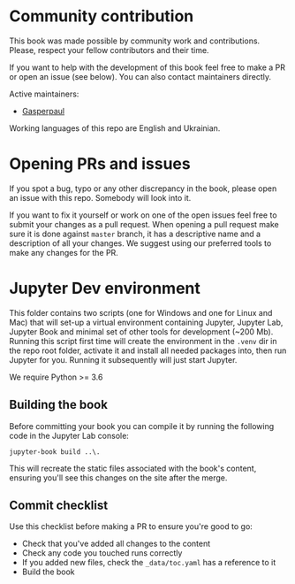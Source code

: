 # Community contribution

This book was made possible by community work and contributions. Please, respect your fellow contributors and their time.

If you want to help with the development of this book feel free to make a PR or open an issue (see below). You can also contact maintainers directly.

Active maintainers:

- [Gasperpaul](https://github.com/GasperPaul)

Working languages of this repo are English and Ukrainian.
    
# Opening PRs and issues

If you spot a bug, typo or any other discrepancy in the book, please open an issue with this repo. Somebody will look into it.

If you want to fix it yourself or work on one of the open issues feel free to submit your changes as a pull request. 
When opening a pull request make sure it is done against `master` branch, it has a descriptive name and a description of all your changes.
We suggest using our preferred tools to make any changes for the PR.

# Jupyter Dev environment

This folder contains two scripts (one for Windows and one for Linux and Mac) that will set-up a virtual environment containing Jupyter, Jupyter Lab, Jupyter Book and minimal set of other tools for development (\~200 Mb).
Running this script first time will create the environment in the `.venv` dir in the repo root folder, activate it and install all needed packages into, then run Jupyter for you. 
Running it subsequently will just start Jupyter.

We require Python >= 3.6

## Building the book

Before committing your book you can compile it by running the following code in the Jupyter Lab console:

```
jupyter-book build ..\.
```

This will recreate the static files associated with the book's content, ensuring you'll see this changes on the site after the merge.

## Commit checklist

Use this checklist before making a PR to ensure you're good to go:
- Check that you've added all changes to the content
- Check any code you touched runs correctly
- If you added new files, check the `_data/toc.yaml` has a reference to it
- Build the book